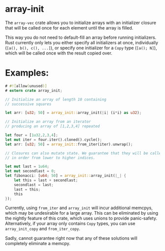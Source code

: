 # array-init

The `array-vec` crate allows you to initialize arrays
with an initializer closure that will be called
once for each element until the array is filled.

This way you do not need to default-fill an array
before running initializers. Rust currently only
lets you either specify all initializers at once,
individually (`[a(), b(), c(), ...]`), or specify
one initializer for a `Copy` type (`[a(); N]`),
which will be called once with the result copied over.

# Examples:

```rust
# #![allow(unused)]
# extern crate array_init;

// Initialize an array of length 10 containing
// successive squares

let arr: [u32; 50] = array_init::array_init(|i| (i*i) as u32);

// Initialize an array from an iterator
// producing an array of [1,2,3,4] repeated

let four = [1u32,2,3,4];
let mut iter = four.iter().cloned().cycle();
let arr: [u32; 50] = array_init::from_iter(iter).unwrap();

// Closures can also mutate state. We guarantee that they will be called
// in order from lower to higher indices.

let mut last = 1u64;
let mut secondlast = 0;
let fibonacci: [u64; 50] = array_init::array_init(|_| {
    let this = last + secondlast;
    secondlast = last;
    last = this;
    this
});
```

Currently, using `from_iter` and `array_init` will incur additional
memcpys, which may be undesirable for a large array. This can be eliminated
by using the nightly feature of this crate, which uses unions to provide
panic-safety. Alternatively, if your array only contains `Copy` types,
you can use `array_init_copy` and `from_iter_copy`.

Sadly, cannot guarantee right now that any of these solutions will completely
eliminate a memcpy.